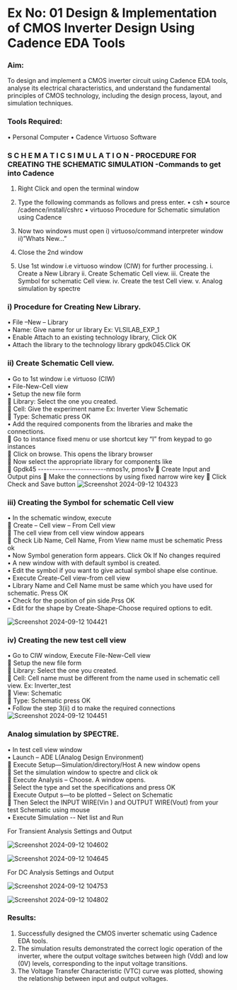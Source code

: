# Ex No: 01     Design & Implementation of CMOS Inverter Design Using Cadence EDA Tools   

### Aim:
To design and implement a CMOS inverter circuit using Cadence EDA tools, analyse its electrical characteristics, and understand the fundamental principles of CMOS technology, including the design process, layout, and simulation techniques.

### Tools Required:
•	Personal Computer
•	Cadence Virtuoso Software

### S C H E M A T I C  S I M U L A T I O N - PROCEDURE FOR CREATING THE SCHEMATIC SIMULATION -Commands to get into Cadence

1.	Right Click and open the terminal window
2.	Type the following commands as follows and press enter.
•	csh
•	source /cadence/install/cshrc
•	virtuoso 
Procedure for Schematic simulation using Cadence

1.	Now two windows must open i) virtuoso/command interpreter window ii)”Whats New…”
2.	Close the 2nd window
3.	Use 1st window i.e virtuoso window (CIW) for further processing.
i.	Create a New Library
ii.	Create Schematic Cell view.
iii.	Create the Symbol for schematic Cell view.
iv.	Create the test Cell view.
v.	Analog simulation by spectre


### i)	Procedure for Creating New Library.<br>
•	File –New – Library<br>
•	Name: Give name for ur library Ex: VLSILAB_EXP_1<br>
•	Enable Attach to an existing technology library, Click OK<br>
•	Attach the library to the technology library gpdk045.Click OK<br>
### ii)	Create Schematic Cell view.<br>
•	Go to 1st window i.e virtuoso (CIW)<br>
•	File-New-Cell view<br>
•	Setup the new file form<br>
	Library: Select the one you created.<br>
	Cell: Give the experiment name Ex: Inverter View Schematic<br>
	Type: Schematic press OK<br>
•	Add the required components from the libraries and make the connections.<br>
	Go to instance fixed menu or use shortcut key “I” from keypad to go instances<br>
	Click on browse. This opens the library browser<br>
	Now select the appropriate library for components like <br>
	Gpdk45 ------------------------nmos1v, pmos1v
	Create Input and Output pins
	Make the connections by using fixed narrow wire key
	Click Check and Save button
![Screenshot 2024-09-12 104323](https://github.com/user-attachments/assets/ada97677-830b-4de5-acbe-16e8d45d9e00)


 
### iii)	Creating the Symbol for schematic Cell view

•	In the schematic window, execute<br>
	Create – Cell view – From Cell view<br>
	The cell view from cell view window appears<br>
	Check Lib Name, Cell Name, From View name must be schematic Press ok<br>
•	Now Symbol generation form appears. Click Ok If No changes required<br>
•	A new window with with default symbol is created.<br>
•	Edit the symbol if you want to give actual symbol shape else continue.<br>
•	Execute Create-Cell view-from cell view<br>
•	Library Name and Cell Name must be same which you have used for schematic. Press OK<br>
•	Check for the position of pin side.Prss OK<br>
•	Edit for the shape by Create-Shape-Choose required options to edit.<br>

![Screenshot 2024-09-12 104421](https://github.com/user-attachments/assets/a7ec4b0d-3a60-426c-a1e8-a9b28ff9fea0)


### iv)	Creating the new test cell view

•	Go to CIW window, Execute File-New-Cell view<br>
	Setup the new file form<br>
	Library: Select the one you created.<br>
	Cell: Cell name must be different from the name used in schematic cell view. Ex: Inverter_test<br>
	View: Schematic<br>
	Type: Schematic press OK<br>
•	Follow the step 3(ii) d to make the required connections<br>
![Screenshot 2024-09-12 104451](https://github.com/user-attachments/assets/d972edbc-2e0c-4d07-b12f-0acff691e009)


 
### Analog simulation by SPECTRE.
•	In test cell view window<br>
•	Launch – ADE L(Analog Design Environment)<br>
	Execute Setup—Simulation/directory/Host A new window opens<br>
	Set the simulation window to spectre and click ok<br>
	Execute Analysis – Choose. A window opens.<br>
	Select the type and set the specifications and press OK<br>
	Execute Output s—to be plotted – Select on Schematic<br>
	Then Select the INPUT WIRE(Vin ) and OUTPUT WIRE(Vout) from your test Schematic using mouse<br>
•	Execute Simulation -- Net list and Run<br>

For Transient Analysis Settings and Output
 
 
![Screenshot 2024-09-12 104602](https://github.com/user-attachments/assets/df643427-263a-4e31-84bb-48a0990a6814)

![Screenshot 2024-09-12 104645](https://github.com/user-attachments/assets/778d7f42-34fd-4bdb-834b-2d18649bdcd5)

 For DC Analysis Settings and Output
 
![Screenshot 2024-09-12 104753](https://github.com/user-attachments/assets/c14e57c6-996c-4b20-bbbb-6ee67e3159d0)

![Screenshot 2024-09-12 104802](https://github.com/user-attachments/assets/9d38f5cf-cde8-4b8b-b981-4b6f2ab16ede)

 




 

### Results:
1.	Successfully designed the CMOS inverter schematic using Cadence EDA tools.
2.	The simulation results demonstrated the correct logic operation of the inverter, where the output voltage switches between high (Vdd) and low (0V) levels, corresponding to the input voltage transitions.
3.	The Voltage Transfer Characteristic (VTC) curve was plotted, showing the relationship between input and output voltages.











